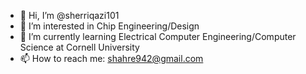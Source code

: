 - 👋 Hi, I’m @sherriqazi101
- 👀 I’m interested in Chip Engineering/Design
- 🌱 I’m currently learning Electrical Computer Engineering/Computer Science at Cornell University
- 📫 How to reach me: shahre942@gmail.com

<!---
sherriqazi101/sherriqazi101 is a ✨ special ✨ repository because its `README.md` (this file) appears on your GitHub profile.
You can click the Preview link to take a look at your changes.
--->

